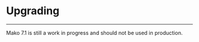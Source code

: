 # Upgrading

--------------------------------------------------------

Mako 7.1 is still a work in progress and should not be used in production.
